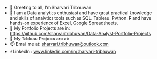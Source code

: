 - 👋 Greeting to all, I’m Sharvari Tribhuwan
- 👀 I am a Data analytics enthusiast and have great practical knowledge and skills of
  analytics tools such as SQL, Tableau, Python, R and have hands-on experience of Excel, Google Spreadsheets.
- 📝  My Portfolio Projects are in: https://github.com/sharvaritribhuwan/Data-Analyst-Portfolio-Projects
- 🌱  My Tableau Projects are at: 
- 📫 Email me at: sharvari.tribhuwan@outlook.com
- ⚡LinkedIn : www.linkedin.com/in/sharvari-tribhuwan
